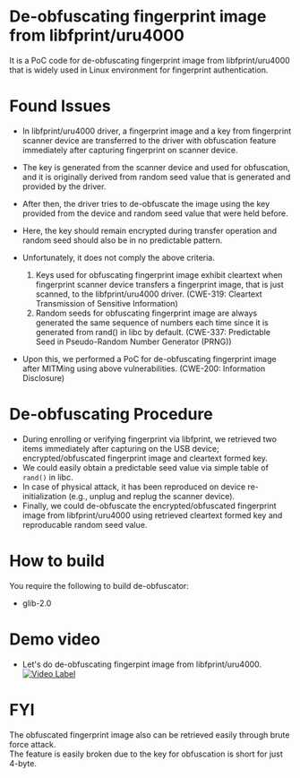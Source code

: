 # De-obfuscating fingerprint image from libfprint/uru4000
It is a PoC code for de-obfuscating fingerprint image from libfprint/uru4000 that is widely used in Linux environment for fingerprint authentication.

# Found Issues
* In libfprint/uru4000 driver, a fingerprint image and a key from fingerprint scanner device are transferred to the driver with obfuscation feature immediately after capturing fingerprint on scanner device.
* The key is generated from the scanner device and used for obfuscation, and it is originally derived from random seed value that is generated and provided by the driver.
* After then, the driver tries to de-obfuscate the image using the key provided from the device and random seed value that were held before.

* Here, the key should remain encrypted during transfer operation and random seed should also be in no predictable pattern.
* Unfortunately, it does not comply the above criteria.
  1. Keys used for obfuscating fingerprint image exhibit cleartext when fingerprint scanner device transfers a fingerprint image, that is just scanned, to the libfprint/uru4000 driver. (CWE-319: Cleartext Transmission of Sensitive Information)
  2. Random seeds for obfuscating fingerprint image are always generated the same sequence of numbers each time since it is generated from rand() in libc by default. (CWE-337: Predictable Seed in Pseudo-Random Number Generator (PRNG))
* Upon this, we performed a PoC for de-obfuscating fingerprint image after MITMing using above vulnerabilities. (CWE-200: Information Disclosure)

# De-obfuscating Procedure
* During enrolling or verifying fingerprint via libfprint, we retrieved two items immediately after capturing on the USB device; encrypted/obfuscated fingerprint image and cleartext formed key.
* We could easily obtain a predictable seed value via simple table of `rand()` in libc. 
* In case of physical attack, it has been reproduced on device re-initialization (e.g., unplug and replug the scanner device).
* Finally, we could de-obfuscate the encrypted/obfuscated fingerprint image from libfprint/uru4000 using retrieved cleartext formed key and reproducable random seed value.

# How to build
You require the following to build de-obfuscator:
* glib-2.0

# Demo video
* Let's do de-obfuscating fingerpint image from libfprint/uru4000.
[![Video Label](https://img.youtube.com/vi/Grirez2xeas/0.jpg)](https://youtu.be/Grirez2xeast=0s) 

# FYI
The obfuscated fingerprint image also can be retrieved easily through brute force attack.  
The feature is easily broken due to the key for obfuscation is short for just 4-byte.

